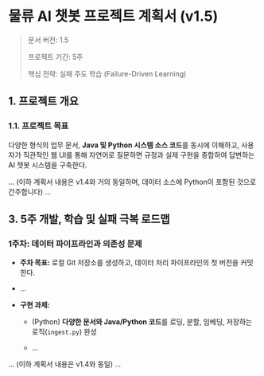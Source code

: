 # 물류 AI 챗봇 프로젝트 계획서 (v1.5)

> 문서 버전: 1.5
> 
> 프로젝트 기간: 5주
> 
> 핵심 전략: 실패 주도 학습 (Failure-Driven Learning)

## 1. 프로젝트 개요

### 1.1. 프로젝트 목표

다양한 형식의 업무 문서, **Java 및 Python 시스템 소스 코드**를 동시에 이해하고, 사용자가 직관적인 웹 UI를 통해 자연어로 질문하면 규정과 실제 구현을 종합하여 답변하는 AI 챗봇 시스템을 구축한다.

... (이하 계획서 내용은 v1.4와 거의 동일하며, 데이터 소스에 Python이 포함된 것으로 간주합니다) ...

## 3. 5주 개발, 학습 및 실패 극복 로드맵

### **1주차: 데이터 파이프라인과 의존성 문제**

- **주차 목표:** 로컬 Git 저장소를 생성하고, 데이터 처리 파이프라인의 첫 버전을 커밋한다.
    
- ...
    
- **구현 과제:**
    
    - (Python) **다양한 문서와 Java/Python 코드**를 로딩, 분할, 임베딩, 저장하는 로직(`ingest.py`) 완성
        
    - ...
        

... (이하 계획서 내용은 v1.4와 동일) ...